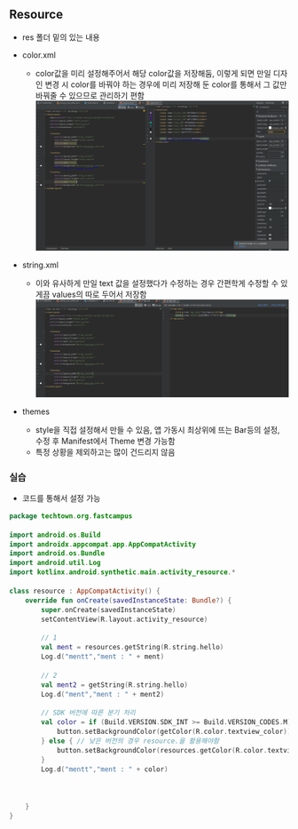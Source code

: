 ## Resource
- res 폴더 밑의 있는 내용
- color.xml
	- color값을 미리 설정해주어서 해당 color값을 저장해둠, 이렇게 되면 만일 디자인 변경 시 color를 바꿔야 하는 경우에 미리 저장해 둔 color를 통해서 그 값만 바꿔줄 수 있으므로 관리하기 편함
![one](/img/Android/android/Resource/one.png)

- string.xml
	- 이와 유사하게 만일 text 값을 설정했다가 수정하는 경우 간편학게 수정할 수 있게끔 values의 따로 두어서 저장함
![two](/img/Android/android/Resource/two.png)


- themes
	- style을 직접 설정해서 만들 수 있음, 앱 가동시 최상위에 뜨는 Bar등의 설정, 수정 후 Manifest에서 Theme 변경 가능함
	- 특정 상황을 제외하고는 많이 건드리지 않음

### 실습
- 코드를 통해서 설정 가능
```Kotlin
package techtown.org.fastcampus

import android.os.Build
import androidx.appcompat.app.AppCompatActivity
import android.os.Bundle
import android.util.Log
import kotlinx.android.synthetic.main.activity_resource.*

class resource : AppCompatActivity() {
    override fun onCreate(savedInstanceState: Bundle?) {
        super.onCreate(savedInstanceState)
        setContentView(R.layout.activity_resource)

        // 1
        val ment = resources.getString(R.string.hello)
        Log.d("mentt","ment : " + ment)

        // 2
        val ment2 = getString(R.string.hello)
        Log.d("ment","ment : " + ment2)

        // SDK 버전에 따른 분기 처리
        val color = if (Build.VERSION.SDK_INT >= Build.VERSION_CODES.M) {
            button.setBackgroundColor(getColor(R.color.textview_color))
        } else { // 낮은 버전의 경우 resource.을 활용해야함
            button.setBackgroundColor(resources.getColor(R.color.textview_color))
        }
        Log.d("mentt","ment : " + color)
        


    }
}
```